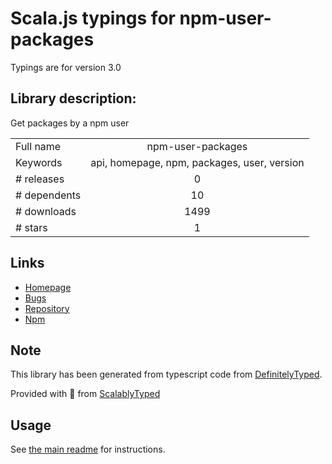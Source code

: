 
# Scala.js typings for npm-user-packages

Typings are for version 3.0

## Library description:
Get packages by a npm user

|                    |                 |
| ------------------ | :-------------: |
| Full name          | npm-user-packages |
| Keywords           | api, homepage, npm, packages, user, version |
| # releases         | 0 |
| # dependents       | 10 |
| # downloads        | 1499 |
| # stars            | 1 |

## Links
- [Homepage](https://github.com/kevva/npm-user-packages#readme)
- [Bugs](https://github.com/kevva/npm-user-packages/issues)
- [Repository](https://github.com/kevva/npm-user-packages)
- [Npm](https://www.npmjs.com/package/npm-user-packages)
    


## Note
This library has been generated from typescript code from [DefinitelyTyped](https://definitelytyped.org).

Provided with :purple_heart: from [ScalablyTyped](https://github.com/oyvindberg/ScalablyTyped)

## Usage
See [the main readme](../../readme.md) for instructions.


